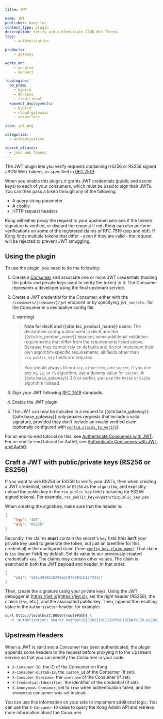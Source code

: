 ```yaml
---
title: JWT

name: JWT
publisher: kong-inc
content_type: plugin
description: Verify and authenticate JSON Web Tokens
tags:
    - authentication

products:
    - gateway

works_on:
    - on-prem
    - konnect

topologies:
  on_prem:
    - hybrid
    - db-less
    - traditional
  konnect_deployments:
    - hybrid
    - cloud-gateways
    - serverless

icon: jwt.png

categories:
  - authentication

search_aliases:
  - json web tokens
---
```


The JWT plugin lets you verify requests containing HS256 or RS256 signed JSON Web Tokens, as specified in [RFC 7519](https://tools.ietf.org/html/rfc7519).

When you enable this plugin, it grants JWT credentials (public and secret keys) to each of your consumers, which must be used to sign their JWTs. You can then pass a token through any of the following:

* A query string parameter
* A cookie
* HTTP request headers

Kong will either proxy the request to your upstream services if the token’s signature is verified, or discard the request if not. Kong can also perform verifications on some of the registered claims of RFC 7519 (exp and nbf). If Kong finds multiple tokens that differ - even if they are valid - the request will be rejected to prevent JWT smuggling.

## Using the plugin

To use the plugin, you need to do the following:
1. Create a [Consumer](/gateway/entities/consumer/) and associate one or more JWT credentials (holding the public and private keys used to verify the token) to it. The Consumer represents a developer using the final upstream service.
1. Create a JWT credential for the Consumer, either with the `/consumers/{consumer}/jwt` endpoint or by specifying `jwt_secrets:` for the Consumer in a declarative config file. <!--TODO: link to API for parameters available-->
   
   {:.warning}
   > **Note for decK and {{site.kic_product_name}} users:** The declarative configuration used in decK and the {{site.kic_product_name}} imposes some additional validation requirements that differ from the requirements listed above. Because they cannot rely on defaults and do not implement their own algorithm-specific requirements, all fields other than `rsa_public_key` fields are required.
   > <br/><br/>
   > You should always fill out `key`, `algorithm`, and `secret`. If you use any `RS`, `ES`, or `PS` algorithm, use a dummy value for `secret`. In {{site.base_gateway}} 3.6 or earlier, you use the `RS256` or `ES256` algorithm instead.
1. Sign your JWT following [RFC 7519](https://tools.ietf.org/html/rfc7519) standards.
1. Enable the JWT plugin.
1. The JWT can now be included in a request to {{site.base_gateway}}. {{site.base_gateway}} *only* proxies requests that include a valid signature, provided they don't include an invalid verified claim (optionally configured with [`config.claims_to_verify`](/plugins/jwt/reference/#schema--config-claims-to-verify)).

For an end-to-end tutorial on this, see [Authenticate Consumers with JWT](/how-to/authenticate-consumers-jwt/). For an end-to-end tutorial for Auth0, see [Authenticate Consumers with JWT and Auth0](/how-to/authenticate-consumers-jwt-auth0/).

## Craft a JWT with public/private keys (RS256 or ES256)

If you want to use RS256 or ES256 to verify your JWTs, then when creating a JWT credential,
select `RS256` or `ES256` as the `algorithm`, and explicitly upload the public key
in the `rsa_public_key` field (including for ES256 signed tokens). For example, `rsa_public_key=@/path/to/public_key.pem`.

When creating the signature, make sure that the header is:

```json
{
    "typ": "JWT",
    "alg": "RS256"
}
```

Secondly, the claims **must** contain the secret's `key` field (this **isn't** your private key used to generate
the token, but just an identifier for this credential) in the configured claim (from [`config.key_claim_name`](/plugins/jwt/reference/#schema--config-key-claim-name)).
That claim is `iss` (issuer field) by default. Set its value to our previously created credential's `key`.
The claims may contain other values. The claim is searched in both the JWT payload and header,
in that order.

```json
{
    "iss": "a36c3049b36249a3c9f8891cb127243c"
}
```

Then, create the signature using your private keys. Using the JWT debugger at
[https://jwt.io](https://jwt.io), set the right header (RS256), the claims (`iss`, etc.), and the
associated public key. Then, append the resulting value in the `Authorization` header, for example:

```bash
curl http://localhost:8000/{routePath} \
  -H 'Authorization: Bearer eyJhbGciOiJSUzI1NiIsInR5cCI6IkpXVCJ9.eyJpc3MiOiIxM2Q1ODE0NTcyZTc0YTIyYjFhOWEwMDJmMmQxN2MzNyJ9.uNPTnDZXVShFYUSiii78Q-IAfhnc2ExjarZr_WVhGrHHBLweOBJxGJlAKZQEKE4rVd7D6hCtWSkvAAOu7BU34OnlxtQqB8ArGX58xhpIqHtFUkj882JQ9QD6_v2S2Ad-EmEx5402ge71VWEJ0-jyH2WvfxZ_pD90n5AG5rAbYNAIlm2Ew78q4w4GVSivpletUhcv31-U3GROsa7dl8rYMqx6gyo9oIIDcGoMh3bu8su5kQc5SQBFp1CcA5H8sHGfYs-Et5rCU2A6yKbyXtpHrd1Y9oMrZpEfQdgpLae0AfWRf6JutA9SPhst9-5rn4o3cdUmto_TBGqHsFmVyob8VQ'
```

## Upstream Headers

When a JWT is valid and a Consumer has been authenticated, the plugin appends
some headers to the request before proxying it to the Upstream service
so that you can identify the Consumer in your code:

* `X-Consumer-ID`, the ID of the Consumer on Kong.
* `X-Consumer-Custom-ID`, the `custom_id` of the Consumer (if set).
* `X-Consumer-Username`, the `username` of the Consumer (if set).
* `X-Credential-Identifier`, the identifier of the credential (if set).
* `X-Anonymous-Consumer`, set to `true` when authentication failed, and
   the `anonymous` consumer was set instead.

You can use this information on your side to implement additional logic. You can
use the `X-Consumer-ID` value to query the Kong Admin API and retrieve more information about the Consumer.

[api-object]: /gateway/latest/admin-api/#api-object
[configuration]: /gateway/latest/reference/configuration
[consumer-object]: /gateway/api/admin-ee/latest/#/operations/list-consumer
